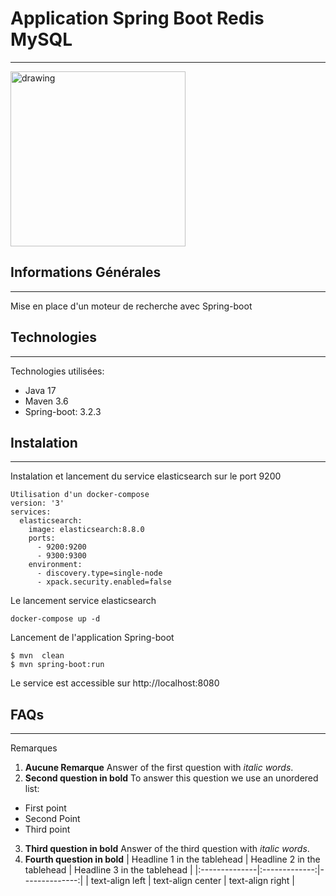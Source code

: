 ## <h1>Application Spring Boot Redis MySQL</h1>
***
<img src="https://user.oc-static.com/upload/2017/10/10/15076639807937_Elasticsearch-Logo-Color-V.jpg.png" alt="drawing" width="280px"/>

## Informations Générales
***
Mise en place d'un moteur de recherche avec Spring-boot
## Technologies
***
Technologies utilisées:
* Java 17 
* Maven 3.6
* Spring-boot: 3.2.3
## Instalation
***
Instalation et lancement du service elasticsearch sur le port 9200
```
Utilisation d'un docker-compose
version: '3'
services:
  elasticsearch:
    image: elasticsearch:8.8.0
    ports:
      - 9200:9200
      - 9300:9300
    environment:
      - discovery.type=single-node
      - xpack.security.enabled=false
```
Le lancement service elasticsearch<br>
```
docker-compose up -d
```
Lancement de l'application Spring-boot<br>
```
$ mvn  clean
$ mvn spring-boot:run
```
Le service est accessible sur http://localhost:8080

## FAQs
***
Remarques
1. **Aucune Remarque**
Answer of the first question with _italic words_. 
2. __Second question in bold__ 
To answer this question we use an unordered list:
* First point
* Second Point
* Third point
3. **Third question in bold**
Answer of the third question with *italic words*.
4. **Fourth question in bold**
| Headline 1 in the tablehead | Headline 2 in the tablehead | Headline 3 in the tablehead |
|:--------------|:-------------:|--------------:|
| text-align left | text-align center | text-align right |

